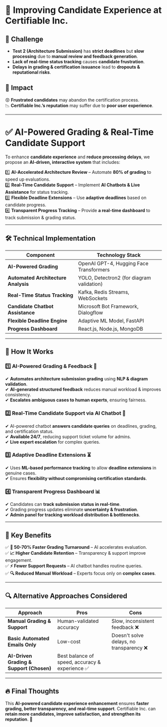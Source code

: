 # 🚀 Improving Candidate Experience at Certifiable Inc.

## **🔹 Challenge**
- **Test 2 (Architecture Submission)** has **strict deadlines** but **slow processing** due to **manual review and feedback generation**.
- **Lack of real-time status tracking** causes **candidate frustration**.
- **Delays in grading & certification issuance** lead to **dropouts & reputational risks**.

## **🔹 Impact**
😡 **Frustrated candidates** may abandon the certification process.  
📉 **Certifiable Inc.’s reputation** may suffer due to **poor user experience**.

---

# ✅ AI-Powered Grading & Real-Time Candidate Support

To enhance **candidate experience** and **reduce processing delays**, we propose an **AI-driven, interactive system** that includes:

1️⃣ **AI-Accelerated Architecture Review** – Automate **80% of grading** to speed up evaluations.  
2️⃣ **Real-Time Candidate Support** – Implement **AI Chatbots & Live Assistance** for status tracking.  
3️⃣ **Flexible Deadline Extensions** – Use **adaptive deadlines** based on candidate progress.  
4️⃣ **Transparent Progress Tracking** – Provide **a real-time dashboard** to track submission & grading status.

---

## 🛠 Technical Implementation

| **Component**                    | **Technology Stack**             |
|----------------------------------|---------------------------------|
| **AI-Powered Grading**          | OpenAI GPT-4, Hugging Face Transformers |
| **Automated Architecture Analysis** | YOLO, Detectron2 (for diagram validation) |
| **Real-Time Status Tracking**   | Kafka, Redis Streams, WebSockets |
| **Candidate Chatbot Assistance** | Microsoft Bot Framework, Dialogflow |
| **Flexible Deadline Engine**    | Adaptive ML Model, FastAPI |
| **Progress Dashboard**          | React.js, Node.js, MongoDB |

---

## 🚀 How It Works

### **1️⃣ AI-Powered Grading & Feedback** 🤖
✔ **Automates architecture submission grading** using **NLP & diagram validation**.  
✔ **AI-generated structured feedback** reduces manual workload & improves consistency.  
✔ **Escalates ambiguous cases to human experts**, ensuring fairness.

### **2️⃣ Real-Time Candidate Support via AI Chatbot** 💬
✔ AI-powered chatbot **answers candidate queries** on deadlines, grading, and certification status.  
✔ **Available 24/7**, reducing support ticket volume for admins.  
✔ **Live expert escalation** for complex queries.

### **3️⃣ Adaptive Deadline Extensions** ⏳
✔ Uses **ML-based performance tracking** to allow **deadline extensions** in genuine cases.  
✔ Ensures **flexibility without compromising certification standards**.

### **4️⃣ Transparent Progress Dashboard** 📊
✔ Candidates can **track submission status in real-time**.  
✔ Grading progress updates eliminate **uncertainty & frustration**.  
✔ **Admin panel for tracking workload distribution & bottlenecks**.

---

## 🎯 Key Benefits
✅ **🚀 50-70% Faster Grading Turnaround** – AI accelerates evaluation.  
✅ **📈 Higher Candidate Retention** – Transparency & support improve engagement.  
✅ **⚡ Fewer Support Requests** – AI chatbot handles routine queries.  
✅ **🔍 Reduced Manual Workload** – Experts focus only on **complex cases**.

---

## 🔍 Alternative Approaches Considered

| Approach                         | Pros                      | Cons                         |
|----------------------------------|--------------------------|------------------------------|
| **Manual Grading & Support**      | Human-validated accuracy | Slow, inconsistent feedback ❌ |
| **Basic Automated Emails Only**   | Low-cost | Doesn't solve delays, no transparency ❌ |
| **AI-Driven Grading & Support (Chosen)** | Best balance of speed, accuracy & experience ✅ |

---

## 🔥 Final Thoughts

This **AI-powered candidate experience enhancement** ensures **faster grading, better transparency, and real-time support**. Certifiable Inc. can **retain more candidates, improve satisfaction, and strengthen its reputation**. 🚀
